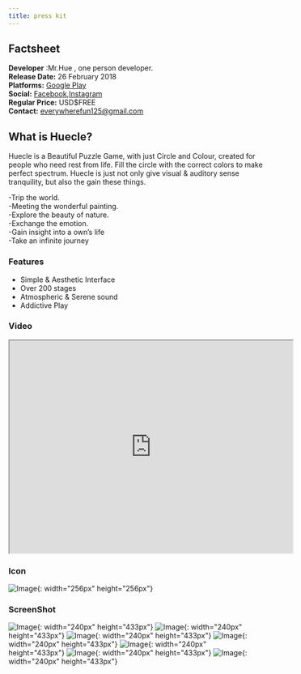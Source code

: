 ```yaml
---
title: press kit
---
```


## Factsheet
**Developer** :Mr.Hue , one person developer. <br />
**Release Date:** 26 February 2018 <br />
**Platforms:** <A href="https://play.google.com/store/apps/details?id=com.MrHue.Huecle">Google Play</A> <br />
**Social:** <A href="https://www.facebook.com/MrHue-596300167373488/">Facebook</A>,<A href="https://www.instagram.com/mr.hue_official/">Instagram</A> <br />
**Regular Price:** USD$FREE <br />
**Contact:** everywherefun125@gmail.com

## What is Huecle?
Huecle is a Beautiful Puzzle Game, with just Circle and Colour, created for people who need rest from life.
Fill the circle with the correct colors to make perfect spectrum.
Huecle is just not only give visual & auditory sense tranquility, but also the gain these things.

-Trip the world. <br />
-Meeting the wonderful painting. <br />
-Explore the beauty of nature. <br />
-Exchange the emotion. <br />
-Gain insight into a own’s life <br />
-Take an infinite journey 


### Features
- Simple & Aesthetic Interface
- Over 200 stages
- Atmospheric & Serene sound
- Addictive Play


### Video

<iframe width="560" height="420" src="http://www.youtube.com/embed/XQgaWqZiGYQ?color=white&theme=light"></iframe>


### Icon
![Image](/img/Sc_4.png){: width="256px" height="256px"}

### ScreenShot
![Image](/img/Sc_1.png){: width="240px" height="433px"}
![Image](/img/Sc_2.png){: width="240px" height="433px"}
![Image](/img/Sc_3.png){: width="240px" height="433px"}
![Image](/img/Sc_4.png){: width="240px" height="433px"}
![Image](/img/Sc_5.png){: width="240px" height="433px"}
![Image](/img/Sc_6.png){: width="240px" height="433px"}
![Image](/img/Sc_Last.png){: width="240px" height="433px"}

